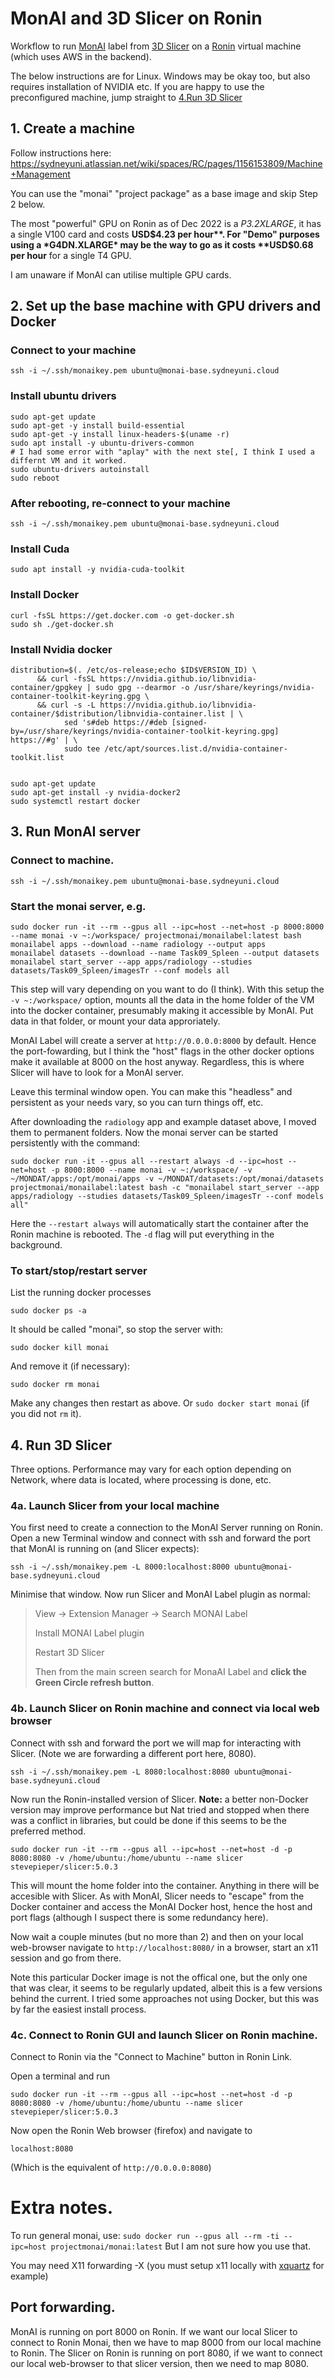 # MonAI and 3D Slicer on Ronin
Workflow to run [MonAI](https://monai.io/) label from [3D Slicer](https://www.slicer.org/) on a [Ronin](https://ronin.sydneyuni.cloud/) virtual machine (which uses AWS in the backend).

The below instructions are for Linux. Windows may be okay too, but also requires installation of NVIDIA etc. If you are happy to use the preconfigured machine, jump straight to [4.Run 3D Slicer](#4-run-3d-slicer)

## 1. Create a machine

Follow instructions here: https://sydneyuni.atlassian.net/wiki/spaces/RC/pages/1156153809/Machine+Management

You can use the "monai" "project package" as a base image and skip Step 2 below.

The most "powerful" GPU on Ronin as of Dec 2022 is a *P3.2XLARGE*, it has a single V100 card and costs **USD$4.23 per hour**. 
For "Demo" purposes using a *G4DN.XLARGE* may be the way to go as it costs **USD$0.68 per hour** for a single T4 GPU.

I am unaware if MonAI can utilise multiple GPU cards. 


## 2. Set up the base machine with GPU drivers and Docker

### Connect to your machine
```
ssh -i ~/.ssh/monaikey.pem ubuntu@monai-base.sydneyuni.cloud
```

### Install ubuntu drivers
```
sudo apt-get update
sudo apt-get -y install build-essential
sudo apt-get -y install linux-headers-$(uname -r)
sudo apt install -y ubuntu-drivers-common
# I had some error with "aplay" with the next ste[, I think I used a differnt VM and it worked.
sudo ubuntu-drivers autoinstall
sudo reboot
```

### After rebooting, re-connect to your machine
```
ssh -i ~/.ssh/monaikey.pem ubuntu@monai-base.sydneyuni.cloud
```

### Install Cuda
```
sudo apt install -y nvidia-cuda-toolkit
```

### Install Docker
```
curl -fsSL https://get.docker.com -o get-docker.sh
sudo sh ./get-docker.sh
```

### Install Nvidia docker
```
distribution=$(. /etc/os-release;echo $ID$VERSION_ID) \
      && curl -fsSL https://nvidia.github.io/libnvidia-container/gpgkey | sudo gpg --dearmor -o /usr/share/keyrings/nvidia-container-toolkit-keyring.gpg \
      && curl -s -L https://nvidia.github.io/libnvidia-container/$distribution/libnvidia-container.list | \
            sed 's#deb https://#deb [signed-by=/usr/share/keyrings/nvidia-container-toolkit-keyring.gpg] https://#g' | \
            sudo tee /etc/apt/sources.list.d/nvidia-container-toolkit.list


sudo apt-get update
sudo apt-get install -y nvidia-docker2
sudo systemctl restart docker
```

## 3. Run MonAI server

### Connect to machine. 
```
ssh -i ~/.ssh/monaikey.pem ubuntu@monai-base.sydneyuni.cloud
```

### Start the monai server, e.g. 
```
sudo docker run -it --rm --gpus all --ipc=host --net=host -p 8000:8000 --name monai -v ~:/workspace/ projectmonai/monailabel:latest bash
monailabel apps --download --name radiology --output apps
monailabel datasets --download --name Task09_Spleen --output datasets
monailabel start_server --app apps/radiology --studies datasets/Task09_Spleen/imagesTr --conf models all
```
This step will vary depending on you want to do (I think). With this setup the `-v ~:/workspace/` option, mounts all the data in the home folder of the VM into the docker container, presumably making it accessible by MonAI. Put data in that folder, or mount your data approriately.

MonAI Label will create a server at `http://0.0.0.0:8000` by default. Hence the port-fowarding, but I think the "host" flags in the other docker options make it available at 8000 on the host anyway. Regardless, this is where Slicer will have to look for a MonAI server.

Leave this terminal window open. You can make this "headless" and persistent as your needs vary, so you can turn things off, etc.

After downloading the `radiology` app and example dataset above, I moved them to permanent folders. Now the monai server can be started persistently with the command:
```
sudo docker run -it --gpus all --restart always -d --ipc=host --net=host -p 8000:8000 --name monai -v ~:/workspace/ -v ~/MONDAT/apps:/opt/monai/apps -v ~/MONDAT/datasets:/opt/monai/datasets projectmonai/monailabel:latest bash -c "monailabel start_server --app apps/radiology --studies datasets/Task09_Spleen/imagesTr --conf models all"
```

Here the `--restart always` will automatically start the container after the Ronin machine is rebooted. The `-d` flag will put everything in the background.


### To start/stop/restart server

List the running docker processes
```
sudo docker ps -a
```

It should be called "monai", so stop the server with:
```
sudo docker kill monai
```

And remove it (if necessary):
```
sudo docker rm monai
```

Make any changes then restart as above. Or `sudo docker start monai` (if you did not `rm` it).

## 4. Run 3D Slicer

Three options. Performance may vary for each option depending on Network, where data is located, where processing is done, etc.

### 4a. Launch Slicer from your local machine

You first need to create a connection to the MonAI Server running on Ronin. Open a new Terminal window and connect with ssh and forward the port that MonAI is running on (and Slicer expects):
```
ssh -i ~/.ssh/monaikey.pem -L 8000:localhost:8000 ubuntu@monai-base.sydneyuni.cloud 
```

Minimise that window.
Now run Slicer and MonAI Label plugin as normal:

> View → Extension Manager → Search MONAI Label
> 
> Install MONAI Label plugin
> 
> Restart 3D Slicer
> 
> Then from the main screen search for MonaAI Label and **click the Green Circle refresh button**.


### 4b. Launch Slicer on Ronin machine and connect via local web browser

Connect with ssh and forward the port we will map for interacting with Slicer. (Note we are forwarding a different port here, 8080).
```
ssh -i ~/.ssh/monaikey.pem -L 8080:localhost:8080 ubuntu@monai-base.sydneyuni.cloud 
```

Now run the Ronin-installed version of Slicer. **Note:** a better non-Docker version may improve performance but Nat tried and stopped when there was a conflict in libraries, but could be done if this seems to be the preferred method.
```
sudo docker run -it --rm --gpus all --ipc=host --net=host -d -p 8080:8080 -v /home/ubuntu:/home/ubuntu --name slicer stevepieper/slicer:5.0.3
```

This will mount the home folder into the container. Anything in there will be accesible with Slicer.
As with MonAI, Slicer needs to "escape" from the Docker container and access the MonAI Docker host, hence the host and port flags (although I suspect there is some redundancy here).

Now wait a couple minutes (but no more than 2) and then on your local web-browser navigate to `http://localhost:8080/` in a browser, start an x11 session and go from there.

Note this particular Docker image is not the offical one, but the only one that was clear, it seems to be regularly updated, albeit this is a few versions behind the current. I tried some approaches not using Docker, but this was by far the easiest install process. 

### 4c. Connect to Ronin GUI and launch Slicer on Ronin machine.

Connect to Ronin via the "Connect to Machine" button in Ronin Link.

Open a terminal and run
```
sudo docker run -it --rm --gpus all --ipc=host --net=host -d -p 8080:8080 -v /home/ubuntu:/home/ubuntu --name slicer stevepieper/slicer:5.0.3
```

Now open the Ronin Web browser (firefox) and navigate to 
```
localhost:8080
```
(Which is the equivalent of `http://0.0.0.0:8080`)


# Extra notes.

To run general monai, use:
```sudo docker run --gpus all --rm -ti --ipc=host projectmonai/monai:latest``` But I am not sure how you use that.

You may need X11 forwarding -X (you must setup x11 locally with [xquartz](https://www.xquartz.org/) for example)

## Port forwarding.

MonAI is running on port 8000 on Ronin. If we want our local Slicer to connect to Ronin Monai, then we have to map 8000 from our local machine to Ronin.
The Slicer on Ronin is running on port 8080, if we want to connect our local web-browser to that slicer version, then we need to map 8080.
